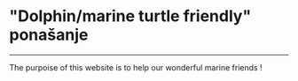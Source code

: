 #  "Dolphin/marine turtle friendly" ponašanje 
---

The purpoise of this website is to help our wonderful marine friends !
